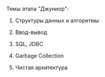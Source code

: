 Темы этапа "Джуниор":

1. Структуры данных и алгоритмы

2. Ввод-вывод

3. SQL, JDBC

4. Garbage Collection

5. Чистая архитектура
